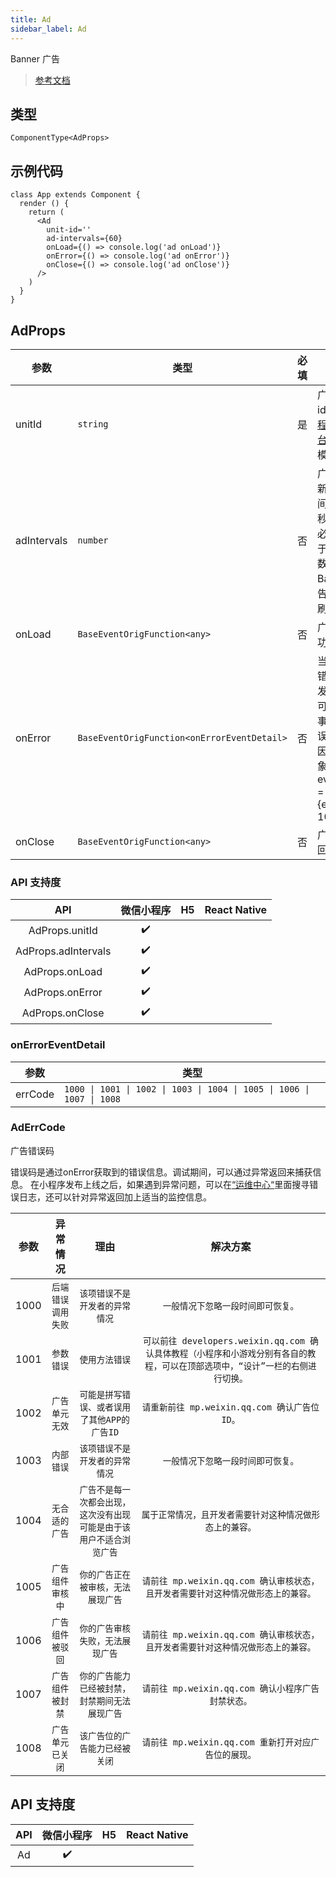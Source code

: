 ```yaml
---
title: Ad
sidebar_label: Ad
---
```


Banner 广告

> [参考文档](https://developers.weixin.qq.com/miniprogram/dev/component/ad.html)

## 类型

```tsx
ComponentType<AdProps>
```

## 示例代码

```tsx
class App extends Component {
  render () {
    return (
      <Ad
        unit-id=''
        ad-intervals={60}
        onLoad={() => console.log('ad onLoad')}
        onError={() => console.log('ad onError')}
        onClose={() => console.log('ad onClose')}
      />
    )
  }
}
```

## AdProps

<table>
  <thead>
    <tr>
      <th>参数</th>
      <th>类型</th>
      <th style="text-align:center">必填</th>
      <th>说明</th>
    </tr>
  </thead>
  <tbody>
    <tr>
      <td>unitId</td>
      <td><code>string</code></td>
      <td style="text-align:center">是</td>
      <td>广告单元id，可在<a href="https://mp.weixin.qq.com/">小程序管理后台</a>的流量主模块新建</td>
    </tr>
    <tr>
      <td>adIntervals</td>
      <td><code>number</code></td>
      <td style="text-align:center">否</td>
      <td>广告自动刷新的间隔时间，单位为秒，参数值必须大于等于30（该参数不传入时 Banner 广告不会自动刷新）</td>
    </tr>
    <tr>
      <td>onLoad</td>
      <td><code>BaseEventOrigFunction&lt;any&gt;</code></td>
      <td style="text-align:center">否</td>
      <td>广告加载成功的回调</td>
    </tr>
    <tr>
      <td>onError</td>
      <td><code>BaseEventOrigFunction&lt;onErrorEventDetail&gt;</code></td>
      <td style="text-align:center">否</td>
      <td>当广告发生错误时，触发的事件，可以通过该事件获取错误码及原因，事件对象event.detail = {errCode: 1002}</td>
    </tr>
    <tr>
      <td>onClose</td>
      <td><code>BaseEventOrigFunction&lt;any&gt;</code></td>
      <td style="text-align:center">否</td>
      <td>广告关闭的回调</td>
    </tr>
  </tbody>
</table>

### API 支持度

| API | 微信小程序 | H5 | React Native |
| :---: | :---: | :---: | :---: |
| AdProps.unitId | ✔️ |  |  |
| AdProps.adIntervals | ✔️ |  |  |
| AdProps.onLoad | ✔️ |  |  |
| AdProps.onError | ✔️ |  |  |
| AdProps.onClose | ✔️ |  |  |

### onErrorEventDetail

<table>
  <thead>
    <tr>
      <th>参数</th>
      <th>类型</th>
    </tr>
  </thead>
  <tbody>
    <tr>
      <td>errCode</td>
      <td><code>1000 | 1001 | 1002 | 1003 | 1004 | 1005 | 1006 | 1007 | 1008</code></td>
    </tr>
  </tbody>
</table>

### AdErrCode

广告错误码

错误码是通过onError获取到的错误信息。调试期间，可以通过异常返回来捕获信息。
在小程序发布上线之后，如果遇到异常问题，可以在[“运维中心“](https://mp.weixin.qq.com/)里面搜寻错误日志，还可以针对异常返回加上适当的监控信息。

<table>
  <thead>
    <tr>
      <th>参数</th>
      <th style="text-align:center">异常情况</th>
      <th style="text-align:center">理由</th>
      <th style="text-align:center">解决方案</th>
    </tr>
  </thead>
  <tbody>
    <tr>
      <td>1000</td>
      <td style="text-align:center"><code>后端错误调用失败</code></td>
      <td style="text-align:center"><code>该项错误不是开发者的异常情况</code></td>
      <td style="text-align:center"><code>一般情况下忽略一段时间即可恢复。</code></td>
    </tr>
    <tr>
      <td>1001</td>
      <td style="text-align:center"><code>参数错误</code></td>
      <td style="text-align:center"><code>使用方法错误</code></td>
      <td style="text-align:center"><code>可以前往 developers.weixin.qq.com 确认具体教程（小程序和小游戏分别有各自的教程，可以在顶部选项中，“设计”一栏的右侧进行切换。</code></td>
    </tr>
    <tr>
      <td>1002</td>
      <td style="text-align:center"><code>广告单元无效</code></td>
      <td style="text-align:center"><code>可能是拼写错误、或者误用了其他APP的广告ID</code></td>
      <td style="text-align:center"><code>请重新前往 mp.weixin.qq.com 确认广告位ID。</code></td>
    </tr>
    <tr>
      <td>1003</td>
      <td style="text-align:center"><code>内部错误</code></td>
      <td style="text-align:center"><code>该项错误不是开发者的异常情况</code></td>
      <td style="text-align:center"><code>一般情况下忽略一段时间即可恢复。</code></td>
    </tr>
    <tr>
      <td>1004</td>
      <td style="text-align:center"><code>无合适的广告</code></td>
      <td style="text-align:center"><code>广告不是每一次都会出现，这次没有出现可能是由于该用户不适合浏览广告</code></td>
      <td style="text-align:center"><code>属于正常情况，且开发者需要针对这种情况做形态上的兼容。</code></td>
    </tr>
    <tr>
      <td>1005</td>
      <td style="text-align:center"><code>广告组件审核中</code></td>
      <td style="text-align:center"><code>你的广告正在被审核，无法展现广告</code></td>
      <td style="text-align:center"><code>请前往 mp.weixin.qq.com 确认审核状态，且开发者需要针对这种情况做形态上的兼容。</code></td>
    </tr>
    <tr>
      <td>1006</td>
      <td style="text-align:center"><code>广告组件被驳回</code></td>
      <td style="text-align:center"><code>你的广告审核失败，无法展现广告</code></td>
      <td style="text-align:center"><code>请前往 mp.weixin.qq.com 确认审核状态，且开发者需要针对这种情况做形态上的兼容。</code></td>
    </tr>
    <tr>
      <td>1007</td>
      <td style="text-align:center"><code>广告组件被封禁</code></td>
      <td style="text-align:center"><code>你的广告能力已经被封禁，封禁期间无法展现广告</code></td>
      <td style="text-align:center"><code>请前往 mp.weixin.qq.com 确认小程序广告封禁状态。</code></td>
    </tr>
    <tr>
      <td>1008</td>
      <td style="text-align:center"><code>广告单元已关闭</code></td>
      <td style="text-align:center"><code>该广告位的广告能力已经被关闭</code></td>
      <td style="text-align:center"><code>请前往 mp.weixin.qq.com 重新打开对应广告位的展现。</code></td>
    </tr>
  </tbody>
</table>

## API 支持度

| API | 微信小程序 | H5 | React Native |
| :---: | :---: | :---: | :---: |
| Ad | ✔️ |  |  |

